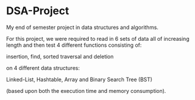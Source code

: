 # DSA-Project

My end of semester project in data structures and algorithms.

For this project, we were required to read in 6 sets of data all of increasing length and then test 4 different functions consisting of:

insertion, find, sorted traversal and deletion 

on 4 different data structures: 

Linked-List, Hashtable, Array and Binary Search Tree (BST)


(based upon both the execution time and memory consumption).
